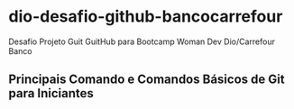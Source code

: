 # dio-desafio-github-bancocarrefour
Desafio Projeto Guit GuitHub para Bootcamp Woman Dev Dio/Carrefour Banco

## Principais Comando e Comandos Básicos de Git para Iniciantes
